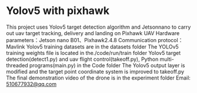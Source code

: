 # Yolov5 with pixhawk
This project uses Yolov5 target detection algorithm and Jetsonnano to carry out uav target tracking, delivery and landing on Pixhawk UAV
Hardware parameters：Jetson nano B01、Pixhawk2.4.8
Communication protocol：Mavlink
Yolov5 training datasets are in the datasets folder
The YOLOv5 training weights file is located in the./code/run/train folder
Yolov5 target detection(detect1.py) and uav flight control(takeoff.py), Python multi-threaded programs(main.py) in the Code folder
The Yolov5 output layer is modified and the target point coordinate system is improved to takeoff.py
The final demonstration video of the drone is in the experiment folder
Email: 510677932@qq.com
